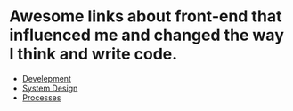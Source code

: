 # Awesome links about front-end that influenced me and changed the way I think and write code.

* [Develepment](DEVELOPMENT.md)
* [System Design](SYSTEM_DESIGN.md)
* [Processes](PROCESSES.md)
